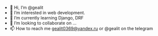 - 👋 Hi, I’m @gealit
- 👀 I’m interested in web development.
- 🌱 I’m currently learning Django, DRF
- 💞️ I’m looking to collaborate on ...
- 📫 How to reach me gealit0369@yandex.ru or @gealit on the telegram

<!---
gealit/gealit is a ✨ special ✨ repository because its `README.md` (this file) appears on your GitHub profile.
You can click the Preview link to take a look at your changes.
--->
